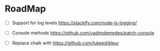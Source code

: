 # RoadMap

-   [ ] Support for log levels https://stackify.com/node-js-logging/

-   [ ] Console methods https://github.com/vadimdemedes/patch-console

-   [ ] Replace chalk with https://github.com/lukeed/kleur
